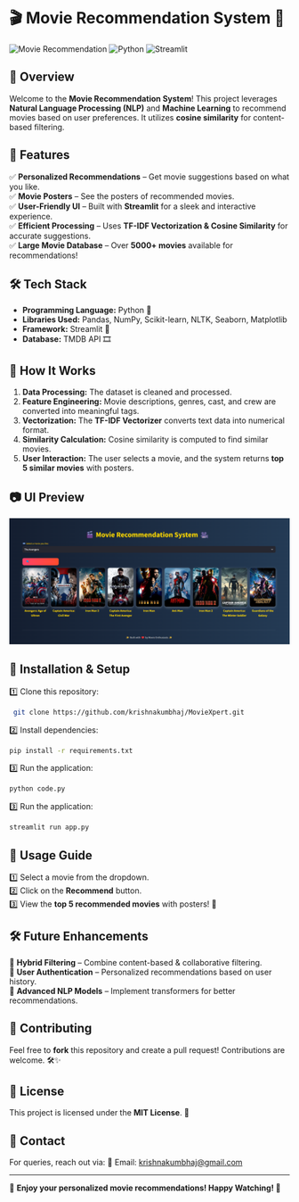 # 🎬 Movie Recommendation System 🎥

![Movie Recommendation](https://img.shields.io/badge/Machine%20Learning-Powered-brightgreen) ![Python](https://img.shields.io/badge/Python-3.9-blue) ![Streamlit](https://img.shields.io/badge/Streamlit-Framework-red)

## 🌟 Overview
Welcome to the **Movie Recommendation System**! This project leverages **Natural Language Processing (NLP)** and **Machine Learning** to recommend movies based on user preferences. It utilizes **cosine similarity** for content-based filtering.

## 🚀 Features
✅ **Personalized Recommendations** – Get movie suggestions based on what you like.  
✅ **Movie Posters** – See the posters of recommended movies.  
✅ **User-Friendly UI** – Built with **Streamlit** for a sleek and interactive experience.  
✅ **Efficient Processing** – Uses **TF-IDF Vectorization & Cosine Similarity** for accurate suggestions.  
✅ **Large Movie Database** – Over **5000+ movies** available for recommendations!  

## 🛠️ Tech Stack
- **Programming Language:** Python 🐍  
- **Libraries Used:** Pandas, NumPy, Scikit-learn, NLTK, Seaborn, Matplotlib  
- **Framework:** Streamlit 🎨  
- **Database:** TMDB API 🎞️  

## 📌 How It Works
1. **Data Processing:** The dataset is cleaned and processed.  
2. **Feature Engineering:** Movie descriptions, genres, cast, and crew are converted into meaningful tags.  
3. **Vectorization:** The **TF-IDF Vectorizer** converts text data into numerical format.  
4. **Similarity Calculation:** Cosine similarity is computed to find similar movies.  
5. **User Interaction:** The user selects a movie, and the system returns **top 5 similar movies** with posters.  

## 📷 UI Preview
![Movie Recommendation System](images/app_screenshot.png)

## 🏁 Installation & Setup
1️⃣ Clone this repository:
```bash
 git clone https://github.com/krishnakumbhaj/MovieXpert.git
```

2️⃣ Install dependencies:
```bash
pip install -r requirements.txt
```
3️⃣ Run the application:
```bash
python code.py
```

3️⃣ Run the application:
```bash
streamlit run app.py
```

## 🎯 Usage Guide
1️⃣ Select a movie from the dropdown.  
2️⃣ Click on the **Recommend** button.  
3️⃣ View the **top 5 recommended movies** with posters! 🎥

## 🛠 Future Enhancements
🔹 **Hybrid Filtering** – Combine content-based & collaborative filtering.  
🔹 **User Authentication** – Personalized recommendations based on user history.  
🔹 **Advanced NLP Models** – Implement transformers for better recommendations.  

## 🤝 Contributing
Feel free to **fork** this repository and create a pull request! Contributions are welcome. 🛠️✨

## 📜 License
This project is licensed under the **MIT License**. 📄

## 💬 Contact
For queries, reach out via:
📧 Email: krishnakumbhaj@gmail.com  

---
🚀 **Enjoy your personalized movie recommendations! Happy Watching! 🍿**

